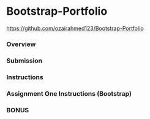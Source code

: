 # Bootstrap-Portfolio

https://github.com/ozairahmed123/Bootstrap-Portfolio

### Overview

### Submission

### Instructions

### Assignment One Instructions (Bootstrap)

### BONUS
